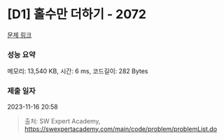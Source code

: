 # [D1] 홀수만 더하기 - 2072 

[문제 링크](https://swexpertacademy.com/main/code/problem/problemDetail.do?contestProbId=AV5QSEhaA5sDFAUq) 

### 성능 요약

메모리: 13,540 KB, 시간: 6 ms, 코드길이: 282 Bytes

### 제출 일자

2023-11-16 20:58



> 출처: SW Expert Academy, https://swexpertacademy.com/main/code/problem/problemList.do